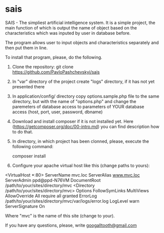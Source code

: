# sais
SAIS - The simpliest artificial intelligence system. It is a simple project, the main function of which is output the name
of object based on the characteristics which was inputed by user in database before.

The program allows user to input objects and characteristics separately and then put them in line.

To install that program, please, do the following.

1. Clone the repository: git clone https://github.com/PavloPashchevskyi/sais
2. In "var" directory of the project create "logs" directory, if it has not yet presented there
3. In application/config/ directory copy options.sample.php file 
    to the same directory, but with the name of "options.php" 
    and change the paremeters of database access to parameters of YOUR database access 
    (host, port, user, password, dbname)
4. Download and install composer if it is not installed yet. Here (https://getcomposer.org/doc/00-intro.md) 
    you can find description how to do that.
5. In directory, in which project has been clonned, please, execute the following command:

    composer install

6. Configure your apache virtual host like this (change paths to yours):

<VirtualHost *:80>
    ServerName mvc.loc
    ServerAlias www.mvc.loc
    ServerAdmin ppd@ppd-N76VM
    DocumentRoot /path/to/your/sites/directory/mvc
    <Directory /path/to/your/sites/directory/mvc>
        Options FollowSymLinks MultiViews
        AllowOverride All
        require all granted
    </Directory>
    ErrorLog /path/to/your/sites/directory/mvc/var/logs/error.log
    LogLevel warn
    ServerSignature On
</VirtualHost>

Where "mvc" is the name of this site (change to your).

If you have any questions, please, write googalltooth@gmail.com
